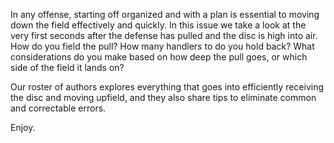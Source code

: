 In any offense, starting off organized and with a plan is essential to
moving down the field effectively and quickly. In this issue we take a
look at the very first seconds after the defense has pulled and the disc
is high into air. How do you field the pull? How many handlers to do you
hold back? What considerations do you make based on how deep the pull
goes, or which side of the field it lands on?

Our roster of authors explores everything that goes into efficiently
receiving the disc and moving upfield, and they also share tips to
eliminate common and correctable errors.

Enjoy.

